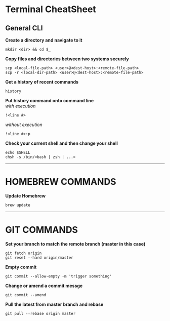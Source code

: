 # Terminal CheatSheet

## General CLI

**Create a directory and navigate to it**
```
mkdir <dir> && cd $_
```

**Copy files and directories between two systems securely**
```
scp <local-file-path> <user>@<dest-host>:<remote-file-path>  
scp -r <local-dir-path> <user>@<dest-host>:<remote-file-path>
```

**Get a history of recent commands**
```
history
```

**Put history command onto command line**  
*with execution*
```
!<line #>
```  
*without execution*
```
!<line #>:p
```

**Check your current shell and then change your shell**
```
echo $SHELL
chsh -s /bin/<bash | zsh | ...>
```
---
# HOMEBREW COMMANDS

**Update Homebrew**
```
brew update
```
---
# GIT COMMANDS

**Set your branch to match the remote branch (master in this case)**
```
git fetch origin
git reset --hard origin/master
```

**Empty commit**
```
git commit --allow-empty -m 'trigger something'
```

**Change or amend a commit messge**
```
git commit --amend
```

**Pull the latest from master branch and rebase**
```
git pull --rebase origin master
```
